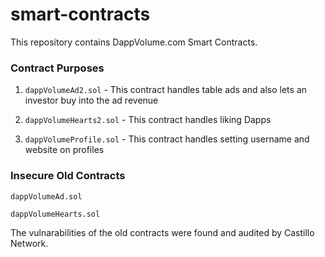 # smart-contracts

This repository contains DappVolume.com Smart Contracts.

### Contract Purposes

1. `dappVolumeAd2.sol` - This contract handles table ads and also lets an investor buy into the ad revenue

1. `dappVolumeHearts2.sol` - This contract handles liking Dapps

1. `dappVolumeProfile.sol` - This contract handles setting username and website on profiles


### Insecure Old Contracts

`
dappVolumeAd.sol
`

`
dappVolumeHearts.sol
`

The vulnarabilities of the old contracts were found and audited by Castillo Network.
